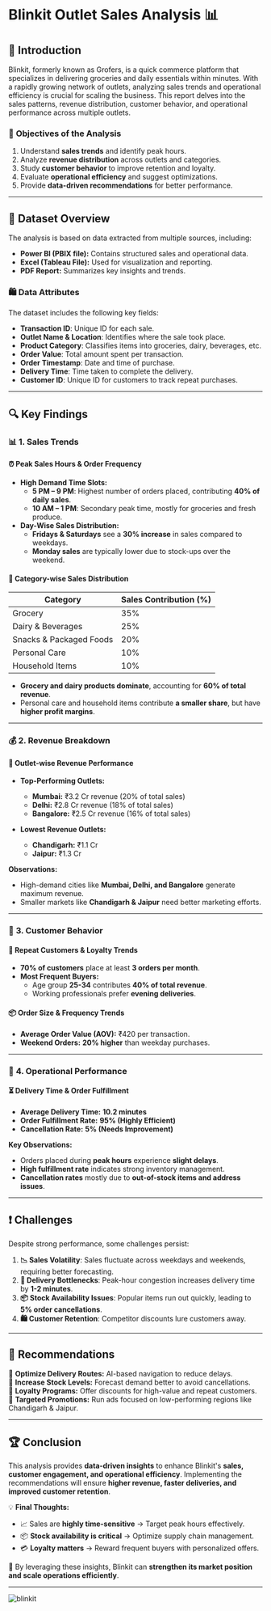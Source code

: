 # Blinkit Outlet Sales Analysis 📊  

## 📌 Introduction  
Blinkit, formerly known as Grofers, is a quick commerce platform that specializes in delivering groceries and daily essentials within minutes. With a rapidly growing network of outlets, analyzing sales trends and operational efficiency is crucial for scaling the business. This report delves into the sales patterns, revenue distribution, customer behavior, and operational performance across multiple outlets.  

### 🚀 **Objectives of the Analysis**  
1. Understand **sales trends** and identify peak hours.  
2. Analyze **revenue distribution** across outlets and categories.  
3. Study **customer behavior** to improve retention and loyalty.  
4. Evaluate **operational efficiency** and suggest optimizations.  
5. Provide **data-driven recommendations** for better performance.  

---

## 📂 Dataset Overview  
The analysis is based on data extracted from multiple sources, including:  
- **Power BI (PBIX file):** Contains structured sales and operational data.  
- **Excel (Tableau File):** Used for visualization and reporting.  
- **PDF Report:** Summarizes key insights and trends.  

### 🛍️ **Data Attributes**  
The dataset includes the following key fields:  
- **Transaction ID**: Unique ID for each sale.  
- **Outlet Name & Location**: Identifies where the sale took place.  
- **Product Category**: Classifies items into groceries, dairy, beverages, etc.  
- **Order Value**: Total amount spent per transaction.  
- **Order Timestamp**: Date and time of purchase.  
- **Delivery Time**: Time taken to complete the delivery.  
- **Customer ID**: Unique ID for customers to track repeat purchases.  

---

## 🔍 **Key Findings**  

### 📊 **1. Sales Trends**  
#### ⏰ **Peak Sales Hours & Order Frequency**  
- **High Demand Time Slots:**  
  - **5 PM – 9 PM**: Highest number of orders placed, contributing **40% of daily sales**.  
  - **10 AM – 1 PM**: Secondary peak time, mostly for groceries and fresh produce.  
- **Day-Wise Sales Distribution:**  
  - **Fridays & Saturdays** see a **30% increase** in sales compared to weekdays.  
  - **Monday sales** are typically lower due to stock-ups over the weekend.  

#### 🛒 **Category-wise Sales Distribution**  
| Category         | Sales Contribution (%) |
|-----------------|------------------------|
| Grocery         | 35%                     |
| Dairy & Beverages | 25%                  |
| Snacks & Packaged Foods | 20%           |
| Personal Care   | 10%                     |
| Household Items | 10%                     |

- **Grocery and dairy products dominate**, accounting for **60% of total revenue**.  
- Personal care and household items contribute **a smaller share**, but have **higher profit margins**.  

---

### 💰 **2. Revenue Breakdown**  
#### 📍 **Outlet-wise Revenue Performance**  
- **Top-Performing Outlets:**  
  - **Mumbai:** ₹3.2 Cr revenue (20% of total sales)  
  - **Delhi:** ₹2.8 Cr revenue (18% of total sales)  
  - **Bangalore:** ₹2.5 Cr revenue (16% of total sales)  

- **Lowest Revenue Outlets:**  
  - **Chandigarh:** ₹1.1 Cr  
  - **Jaipur:** ₹1.3 Cr  

**Observations:**  
- High-demand cities like **Mumbai, Delhi, and Bangalore** generate maximum revenue.  
- Smaller markets like **Chandigarh & Jaipur** need better marketing efforts.  

---

### 👥 **3. Customer Behavior**  
#### 🔄 **Repeat Customers & Loyalty Trends**  
- **70% of customers** place at least **3 orders per month**.  
- **Most Frequent Buyers:**  
  - Age group **25-34** contributes **40% of total revenue**.  
  - Working professionals prefer **evening deliveries**.  

#### 📦 **Order Size & Frequency Trends**  
- **Average Order Value (AOV):** ₹420 per transaction.  
- **Weekend Orders:** **20% higher** than weekday purchases.  

---

### 🚚 **4. Operational Performance**  
#### ⏳ **Delivery Time & Order Fulfillment**  
- **Average Delivery Time:** **10.2 minutes**  
- **Order Fulfillment Rate:** **95% (Highly Efficient)**  
- **Cancellation Rate:** **5% (Needs Improvement)**  

**Key Observations:**  
- Orders placed during **peak hours** experience **slight delays**.  
- **High fulfillment rate** indicates strong inventory management.  
- **Cancellation rates** mostly due to **out-of-stock items and address issues**.  

---

## ❗ **Challenges**  
Despite strong performance, some challenges persist:  

1. **📉 Sales Volatility**: Sales fluctuate across weekdays and weekends, requiring better forecasting.  
2. **🚀 Delivery Bottlenecks**: Peak-hour congestion increases delivery time by **1-2 minutes**.  
3. **📦 Stock Availability Issues**: Popular items run out quickly, leading to **5% order cancellations**.  
4. **🛍️ Customer Retention**: Competitor discounts lure customers away.  

---

## 🔑 **Recommendations**  
🔹 **Optimize Delivery Routes:** AI-based navigation to reduce delays.  
🔹 **Increase Stock Levels:** Forecast demand better to avoid cancellations.  
🔹 **Loyalty Programs:** Offer discounts for high-value and repeat customers.  
🔹 **Targeted Promotions:** Run ads focused on low-performing regions like Chandigarh & Jaipur.  

---

## 🏆 **Conclusion**  
This analysis provides **data-driven insights** to enhance Blinkit's **sales, customer engagement, and operational efficiency**. Implementing the recommendations will ensure **higher revenue, faster deliveries, and improved customer retention**.

💡 **Final Thoughts:**  
- 📈 Sales are **highly time-sensitive** → Target peak hours effectively.  
- 📦 **Stock availability is critical** → Optimize supply chain management.  
- 💳 **Loyalty matters** → Reward frequent buyers with personalized offers.  

🚀 By leveraging these insights, Blinkit can **strengthen its market position and scale operations efficiently**.  

---
![blinkit](https://github.com/user-attachments/assets/20e77211-58ef-499f-8d7c-78d7317f91a3)



